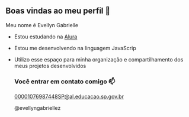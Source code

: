 ## Boas vindas ao meu perfil 🌹

Meu nome é Evellyn Gabrielle

- Estou estudando na [Alura](https://www.alura.com.br)
- Estou me desenvolvendo na linguagem JavaScrip
- Utilizo esse espaço para minha organização e compartilhamento dos meus projetos desenvolvidos

  ### Você entrar em contato comigo 📫

  00001076987448SP@al.educacao.sp.gov.br
  
  @evellyngabriellez
